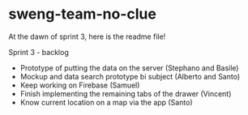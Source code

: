 # sweng-team-no-clue
At the dawn of sprint 3, here is the readme file!

Sprint 3 - backlog

- Prototype of putting the data on the server (Stephano and Basile)
- Mockup and data search prototype bi subject (Alberto and Santo)
- Keep working on Firebase (Samuel)
- Finish implementing the remaining tabs of the drawer (Vincent)
- Know current location on a map via the app (Santo)
